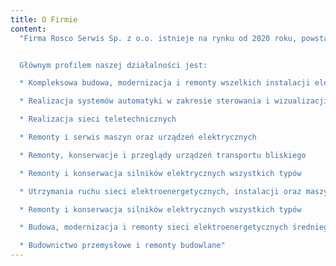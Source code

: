 ```yaml
---
title: O Firmie
content:
  "Firma Rosco Serwis Sp. z o.o. istnieje na rynku od 2020 roku, powstała w wyniku podziału branży elektrycznej spółki Erbet. Tworzy ją wysokiej klasy zespół doświadczonych i wykwalifikowanych pracowników, którzy swoje umiejętności zdobywali przez wiele lat działając w branży elektrycznej, specjalizując się w utrzymaniu ruchu w zakładzie produkcyjnym oraz realizując liczne projekty w zakresie kompleksowej budowy i uruchomienia infrastruktury elektrycznej.


  Głównym profilem naszej działalności jest:

  * Kompleksowa budowa, modernizacja i remonty wszelkich instalacji elektrycznych

  * Realizacja systemów automatyki w zakresie sterowania i wizualizacji

  * Realizacja sieci teletechnicznych

  * Remonty i serwis maszyn oraz urządzeń elektrycznych

  * Remonty, konserwacje i przeglądy urządzeń transportu bliskiego

  * Remonty i konserwacja silników elektrycznych wszystkich typów

  * Utrzymania ruchu sieci elektroenergetycznych, instalacji oraz maszyn i urządzeń elektrycznych w zakładach przemysłowych

  * Remonty i konserwacja silników elektrycznych wszystkich typów

  * Budowa, modernizacja i remonty sieci elektroenergetycznych średniego i niskiego napięcia

  * Budownictwo przemysłowe i remonty budowlane"
---
```

